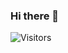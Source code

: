 ### Hi there 👋

<!--
**fgalz/fgalz** is a ✨ _special_ ✨ repository because its `README.md` (this file) appears on your GitHub profile.

Here are some ideas to get you started:

- 🔭 I’m currently working on ...
- 🌱 I’m currently learning ...
- 👯 I’m looking to collaborate on ...
- 🤔 I’m looking for help with ...
- 💬 Ask me about ...
- 📫 How to reach me: ...
- 😄 Pronouns: ...
- ⚡ Fun fact: ...
-->


![Visitors](https://hitcounter.pythonanywhere.com/count/tag.svg?url=https%3A%2F%2Fgithub.com%2Ffgalz)
